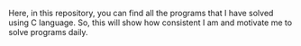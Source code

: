 
Here, in this repository, you can find all the programs that I have solved using C language.
So, this will show how consistent I am and motivate me to solve programs daily.
